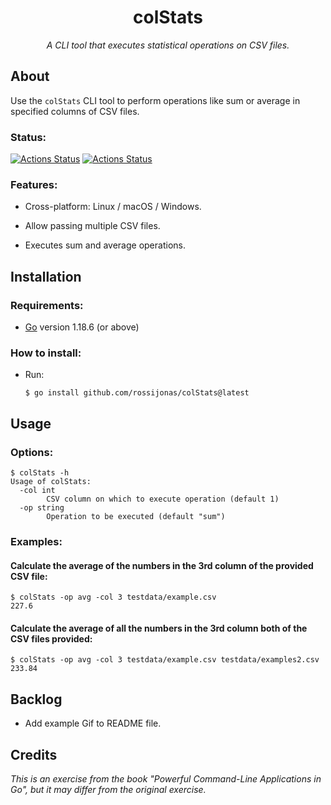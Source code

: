 <h1 align="center">colStats</h1>

*<p align="center">A CLI tool that executes statistical operations on CSV files.</p>*

## About

Use the `colStats` CLI tool to perform operations like sum or average in specified columns of CSV files.

### Status:

[![Actions Status](https://github.com/rossijonas/colStats/workflows/Test/badge.svg)](https://github.com/rossijonas/colStats/actions)
[![Actions Status](https://github.com/rossijonas/colStats/workflows/Build/badge.svg)](https://github.com/rossijonas/colStats/actions)

### Features:

- Cross-platform:  Linux / macOS / Windows.

- Allow passing multiple CSV files.

- Executes sum and average operations.

## Installation

### Requirements:

- [Go](https://go.dev/) version 1.18.6 (or above)

### How to install:

- Run: 

  ```
  $ go install github.com/rossijonas/colStats@latest
  ```

## Usage

### Options:

```
$ colStats -h
Usage of colStats:
  -col int
        CSV column on which to execute operation (default 1)
  -op string
        Operation to be executed (default "sum")
```

### Examples:

#### Calculate the average of the numbers in the 3rd column of the provided CSV file:

```
$ colStats -op avg -col 3 testdata/example.csv
227.6
```

#### Calculate the average of all the numbers in the 3rd column both of the CSV files provided:

```
$ colStats -op avg -col 3 testdata/example.csv testdata/examples2.csv
233.84
```

## Backlog

- Add example Gif to README file.

## Credits

_This is an exercise from the book "Powerful Command-Line Applications in Go", but it may differ from the original exercise._
